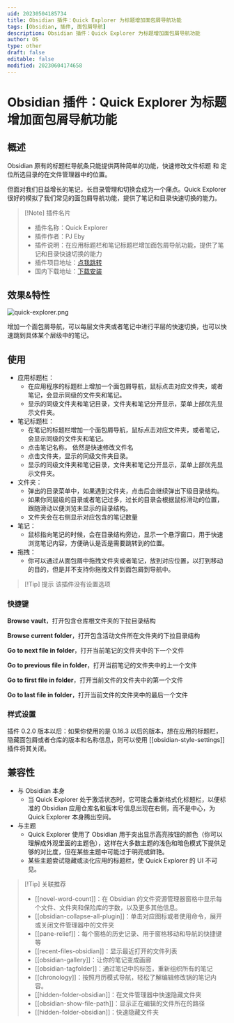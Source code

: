 ```yaml
---
uid: 20230504185734
title: Obsidian 插件：Quick Explorer 为标题增加面包屑导航功能
tags: [Obsidian, 插件, 面包屑导航]
description: Obsidian 插件：Quick Explorer 为标题增加面包屑导航功能
author: OS
type: other
draft: false
editable: false
modified: 20230604174658
---
```


# Obsidian 插件：Quick Explorer 为标题增加面包屑导航功能

## 概述

Obsidian 原有的标题栏导航条只能提供两种简单的功能，快速修改文件标题 和 定位所选目录的在文件管理器中的位置。

但面对我们日益增长的笔记，长目录管理和切换会成为一个痛点。Quick Explorer 很好的模拟了我们常见的面包屑导航功能，提供了笔记和目录快速切换的能力。

> [!Note] 插件名片
> - 插件名称：Quick Explorer
> - 插件作者：PJ Eby
> - 插件说明：在应用标题栏和笔记标题栏增加面包屑导航功能，提供了笔记和目录快速切换的能力
> - 插件项目地址：[点我跳转](https://github.com/pjeby/quick-explorer)
> - 国内下载地址：[下载安装](https://pkmer.cn/products/plugin/pluginMarket/?quick-explorer)

## 效果&特性

![quick-explorer.png](https://cdn.pkmer.cn/images/quick-explorer.png!pkmer)

增加一个面包屑导航，可以每层文件夹或者笔记中进行平层的快速切换，也可以快速跳到具体某个层级中的笔记。

## 使用

- 应用标题栏：
	- 在应用程序的标题栏上增加一个面包屑导航，鼠标点击对应文件夹，或者笔记，会显示同级的文件夹和笔记。
	- 显示的同级文件夹和笔记目录，文件夹和笔记分开显示，菜单上部优先显示文件夹。
- 笔记标题栏：
	- 在笔记的标题栏增加一个面包屑导航，鼠标点击对应文件夹，或者笔记，会显示同级的文件夹和笔记。
	- 点击笔记名称， 依然是快速修改文件名
	- 点击文件夹，显示的同级文件夹目录。
	- 显示的同级文件夹和笔记目录，文件夹和笔记分开显示，菜单上部优先显示文件夹。
- 文件夹：
	- 弹出的目录菜单中，如果遇到文件夹，点击后会继续弹出下级目录结构。
	- 如果你同层级的目录或者笔记过多，过长的目录会根据鼠标滑动的位置，跟随滑动以便浏览未显示的目录结构。
	- 文件夹会在右侧显示对应包含的笔记数量
- 笔记：
	- 鼠标指向笔记的时候，会在目录结构旁边，显示一个悬浮窗口，用于快速浏览笔记内容，方便确认是否是需要跳转到的位置。
- 拖拽：
	- 你可以通过从面包屑中拖拽文件夹或者笔记，放到对应位置，以打到移动的目的，但是并不支持你拖拽文件到面包屑到导航中。

>[!Tip] 提示
>该插件没有设置选项

### 快捷键

**Browse vault**，打开包含仓库根文件夹的下拉目录结构

**Browse current folder**，打开包含活动文件所在文件夹的下拉目录结构

**Go to next file in folder**，打开当前笔记的文件夹中的下一个文件

**Go to previous file in folder**，打开当前笔记的文件夹中的上一个文件

**Go to first file in folder**，打开当前文件的文件夹中的第一个文件

**Go to last file in folder**，打开当前文件的文件夹中的最后一个文件

### 样式设置

插件 0.2.0 版本以后：如果你使用的是 0.16.3 以后的版本，想在应用的标题栏，隐藏面包屑或者仓库的版本和名称信息，则可以使用 [[obsidian-style-settings]] 插件将其关闭。

## 兼容性

- 与 Obsidian 本身
	- 当 Quick Explorer 处于激活状态时，它可能会重新格式化标题栏，以便标准的 Obsidian 应用仓库名和版本号信息出现在右侧，而不是中心，为 Quick Explorer 本身腾出空间。
- 与主题
	- Quick Explorer 使用了 Obsidian 用于突出显示高亮按钮的颜色（你可以理解成外观里面的主题色），这样在大多数主题的浅色和暗色模式下提供足够的对比度，但在某些主题中可能过于明亮或鲜艳。
	- 某些主题尝试隐藏或淡化应用的标题栏，使 Quick Explorer 的 UI 不可见。

>[!Tip] 关联推荐
> - [[novel-word-count]]：在 Obsidian 的文件资源管理器窗格中显示每个文件、文件夹和保险库的字数，以及更多其他信息。
> - [[obsidian-collapse-all-plugin]]：单击对应图标或者使用命令，展开或关闭文件管理器中的文件夹
> - [[pane-relief]]：每个窗格的历史记录、用于窗格移动和导航的快捷键等
> - [[recent-files-obsidian]]：显示最近打开的文件列表
> - [[obsidian-gallery]]：让你的笔记变成画廊
> - [[obsidian-tagfolder]]：通过笔记中的标签，重新组织所有的笔记
> - [[chronology]]：按照月历模式导航，轻松了解编辑修改锅的笔记内容。
> - [[hidden-folder-obsidian]]：在文件管理器中快速隐藏文件夹
> - [[obsidian-show-file-path]]：显示正在编辑的文件所在的路径
> - [[hidden-folder-obsidian]]：快速隐藏文件夹